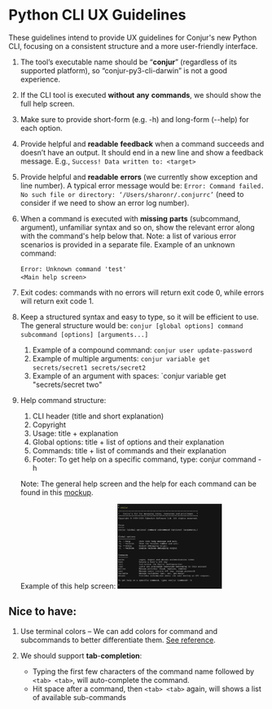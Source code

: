 # Python CLI UX Guidelines

These guidelines intend to provide UX guidelines for Conjur's new Python CLI, focusing on a consistent structure and a more user-friendly interface.

1. The tool’s executable name should be “**conjur**” (regardless of its supported platform), so “conjur-py3-cli-darwin” is not a good experience.

2. If the CLI tool is executed **without** **any** **commands**, we should show the full help screen.

3. Make sure to provide short-form (e.g. -h) and long-form (--help) for each option.

4. Provide helpful and **readable** **feedback** when a command succeeds and doesn’t have an output. It should end in a new line and show a feedback message. E.g., `Success! Data written to: <target>`

5. Provide helpful and **readable** **errors** (we currently show exception and line number). A typical error message would be: `Error: Command failed. No such file or directory: ‘/Users/sharonr/.conjurrc’` (need to consider if we need to show an error log number).

6. When a command is executed with **missing** **parts** (subcommand, argument), unfamiliar syntax and so on, show the relevant error along with the command's help below that. Note: a list of various error scenarios is provided in a separate file.
   Example of an unknown command:
   ```
   Error: Unknown command 'test'
   <Main help screen>
   ```

7. Exit codes: commands with no errors will return exit code 0, while errors will return exit code 1. 

8. Keep a structured syntax and easy to type, so it will be efficient to use.
   The general structure would be: `conjur [global options] command subcommand [options] [arguments...]`

   1. Example of a compound command: `conjur user update-password`
   2. Example of multiple arguments: `conjur variable get secrets/secret1 secrets/secret2`
   3. Example of an argument with spaces: `conjur variable get "secrets/secret two" 

9. Help command structure:

   1. CLI header (title and short explanation)
   2. Copyright
   3. Usage: title + explanation
   4. Global options: title + list of options and their explanation
   5. Commands: title + list of commands and their explanation 
   6. Footer: To get help on a specific command, type: conjur command -h

   Note: The general help screen and the help for each command can be found in this [mockup](https://ljfz3b.axshare.com/#id=yokln4&p=conjur_main_help&g=1).
   
   Example of this help screen: 
   <img src="../assets/help-screen.png" alt="help-screen" style="zoom:20%;" />

## Nice to have:

1. Use terminal colors – We can add colors for command and subcommands to better differentiate them. [See reference](https://www.geeksforgeeks.org/print-colors-python-terminal/).

2. We should support **tab**-**completion**:
   - Typing the first few characters of the command name followed by `<tab> <tab>`, will auto-complete the command.
   - Hit space after a command, then `<tab> <tab>` again, will shows a list of available sub-commands
